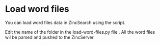 # Load word files

You can load word files data in ZincSearch using the script.

Edit the name of the folder in the load-word-files.py file . All the word files wil be parsed and pushed to the ZincServer.
